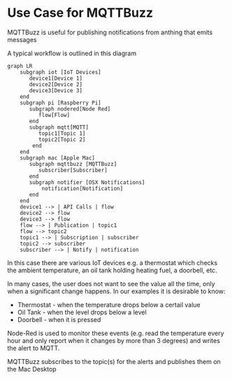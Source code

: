 # Use Case for MQTTBuzz

MQTTBuzz is useful for publishing notifications from anthing that emits messages

A typical workflow is outlined in this diagram

```mermaid
graph LR
    subgraph iot [IoT Devices]
       device1[Device 1]
       device2[Device 2]
       device3[Device 3] 
    end
    subgraph pi [Raspberry Pi]
       subgraph nodered[Node Red]
          flow[Flow]
       end
       subgraph mqtt[MQTT]
          topic1[Topic 1]
          topic2[Topic 2]
        end
    end
    subgraph mac [Apple Mac]
       subgraph mqttbuzz [MQTTBuzz]
          subscriber[Subscriber]
       end
       subgraph notifier [OSX Notifications]
           notification[Notification]
       end
    end
    device1 --> | API Calls | flow
    device2 --> flow
    device3 --> flow
    flow --> | Publication | topic1
    flow --> topic2
    topic1 --> | Subscription | subscriber
    topic2 --> subscriber 
    subscriber --> | Notify | notification
```

In this case there are various IoT devices e.g. a thermostat which checks the ambient temperature, an oil tank holding heating fuel, a doorbell, etc.

In many cases, the user does not want to see the value all the time, only when a significant change happens. In our examples it is desirable to know:

 * Thermostat - when the temperature drops below a certail value
 * Oil Tank - when the level drops below a level
 * Doorbell - when it is pressed
 
Node-Red is used to monitor these events (e.g. read the temperature every hour and only report when it changes by more than 3 degrees)  and writes the alert to MQTT.

MQTTBuzz subscribes to the topic(s) for the alerts and publishes them on the Mac Desktop